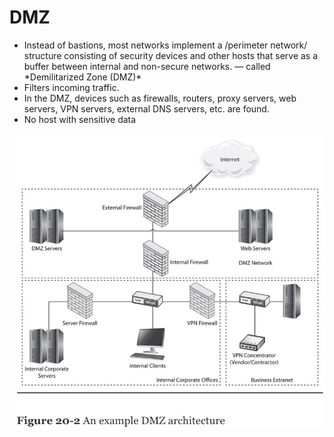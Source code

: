 # DMZ

* Instead of bastions, most networks implement a /perimeter network/ structure consisting of security devices and other hosts that serve as a buffer between internal and non-secure networks. — called \*Demilitarized Zone \(DMZ\)\*
* Filters incoming traffic.
* In the DMZ, devices such as firewalls, routers, proxy servers, web servers, VPN servers, external DNS servers, etc. are found.
* No host with sensitive data

![](/assets/dmz-1.png)

